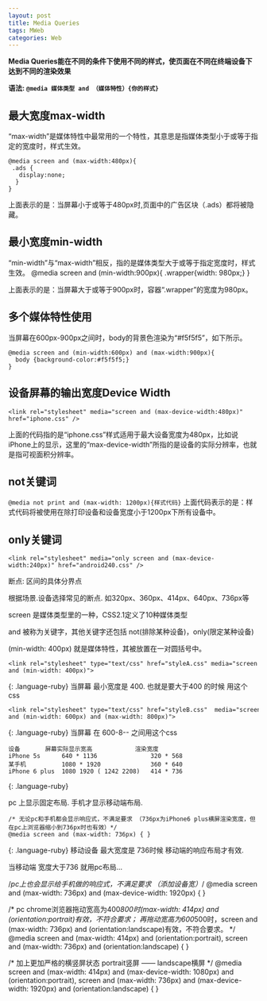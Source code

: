 ```yaml
---
layout: post
title: Media Queries
tags: MWeb
categories: Web
---
```


**Media Queries能在不同的条件下使用不同的样式，使页面在不同在终端设备下达到不同的渲染效果**


**语法:   `@media 媒体类型 and （媒体特性）{你的样式}`**

## 最大宽度max-width

“max-width”是媒体特性中最常用的一个特性，其意思是指媒体类型小于或等于指定的宽度时，样式生效。

	@media screen and (max-width:480px){
	 .ads {
	   display:none;
	  }
	}

上面表示的是：当屏幕小于或等于480px时,页面中的广告区块（.ads）都将被隐藏。


## 最小宽度min-width
“min-width”与“max-width”相反，指的是媒体类型大于或等于指定宽度时，样式生效。
	@media screen and (min-width:900px){
	.wrapper{width: 980px;}
	}


上面表示的是：当屏幕大于或等于900px时，容器“.wrapper”的宽度为980px。




## 多个媒体特性使用
当屏幕在600px-900px之间时，body的背景色渲染为“#f5f5f5”，如下所示。


	@media screen and (min-width:600px) and (max-width:900px){
	  body {background-color:#f5f5f5;}
	}





## 设备屏幕的输出宽度Device Width

	<link rel="stylesheet" media="screen and (max-device-width:480px)" href="iphone.css" />

上面的代码指的是“iphone.css”样式适用于最大设备宽度为480px，比如说iPhone上的显示，这里的“max-device-width”所指的是设备的实际分辨率，也就是指可视面积分辨率。



## not关键词

`@media not print and (max-width: 1200px){样式代码}`
上面代码表示的是：样式代码将被使用在除打印设备和设备宽度小于1200px下所有设备中。




## only关键词
`<link rel="stylesheet" media="only screen and (max-device-width:240px)" href="android240.css" />`
  




  






















断点: 区间的具体分界点

根据场景.设备选择常见的断点.
如320px、360px、414px、640px、736px等


screen 是媒体类型里的一种，CSS2.1定义了10种媒体类型

and 被称为关键字，其他关键字还包括 not(排除某种设备)，only(限定某种设备)

(min-width: 400px) 就是媒体特性，其被放置在一对圆括号中。








~~~
<link rel="stylesheet" type="text/css" href="styleA.css" media="screen and (min-width: 400px)">
~~~
{: .language-ruby}
当屏幕 最小宽度是 400. 也就是要大于400 的时候 
用这个css


~~~
<link rel="stylesheet" type="text/css" href="styleB.css"  media="screen and (min-width: 600px) and (max-width: 800px)">
~~~
{: .language-ruby}
当屏幕 在 600-8-- 之间用这个css












~~~
设备       屏幕实际显示宽高            渲染宽度
iPhone 5s      640 * 1136               320 * 568
某手机          1080 * 1920              360 * 640
iPhone 6 plus  1080 1920 ( 1242 2208)   414 * 736
~~~
{: .language-ruby}







pc 上显示固定布局. 手机才显示移动端布局.

~~~
/* 无论pc和手机都会显示响应式，不满足要求 （736px为iPhone6 plus横屏渲染宽度，但在pc上浏览器缩小到736px时也有效）*/
@media screen and (max-width: 736px) { }
~~~
{: .language-ruby}
移动设备  最大宽度是 736时候 移动端的响应布局才有效.

当移动端 宽度大于736 就用pc布局...






/*pc上也会显示给手机做的响应式，不满足要求 （添加设备宽）*/
@media screen and (max-width: 736px) and (max-device-width: 1920px) { }



 /* pc chrome浏览器拖动宽高为400*800时(max-width: 414px) and (orientation:portrait)有效，不符合要求；
再拖动宽高为600*500时，screen and (max-width: 736px) and (orientation:landscape)有效，不符合要求。 */
@media screen and (max-width: 414px) and (orientation:portrait), screen and (max-width: 736px) and (orientation:landscape) { }

/* 加上更加严格的横竖屏状态  portrait竖屏 —— landscape横屏 */
@media screen and (max-width: 414px) and (max-device-width: 1080px) and (orientation:portrait),
       screen and (max-width: 736px) and (max-device-width: 1920px) and (orientation:landscape) { }
